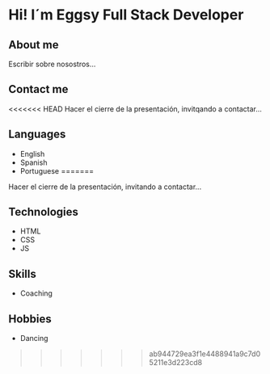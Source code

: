 # Hi! I´m Eggsy Full Stack Developer

## About me

Escribir sobre nosostros...


## Contact me

<<<<<<< HEAD
Hacer el cierre de la presentación, invitqando a contactar...

## Languages

- English
- Spanish
- Portuguese
=======

Hacer el cierre de la presentación, invitando a contactar...

## Technologies

- HTML
- CSS
- JS

## Skills

- Coaching

## Hobbies
- Dancing
>>>>>>> ab944729ea3f1e4488941a9c7d05211e3d223cd8
